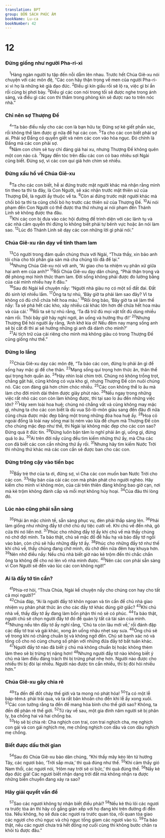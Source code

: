 ```yaml
---
translation: BPT
group: BỐN SÁCH PHÚC ÂM
bookName: Lu-ca 
bookNumber: 42
---
```


<div class="title"><h1>12</h1><h3>Đừng giống như người Pha-ri-xi</h3></div>
<span class="verse lu_12_1"> <sup>1</sup>Hàng ngàn người tụ tập đến nỗi dẫm lên nhau. Trước hết Chúa Giê-xu nói chuyện với các môn đệ, “Các con hãy thận trọng về men của người Pha-ri-xi vì họ là những kẻ giả đạo đức.</span>
<span class="verse lu_12_2"><sup>2</sup>Điều gì kín giấu rồi sẽ lộ ra, việc gì bí ẩn rồi cũng bị phơi bày.</span>
<span class="verse lu_12_3"><sup>3</sup>Điều gì các con nói trong tối sẽ được nghe trong ánh sáng, và điều gì các con thì thầm trong phòng kín sẽ được rao to trên nóc nhà.”<br/></span>
<div class="title"><h3>Chỉ nên sợ Thượng Đế</h3></div>
<span class="verse lu_12_4"> <sup>4</sup>“Ta bảo điều nầy cho các con là bạn hữu ta: Đừng sợ kẻ giết phần xác, rồi không thể làm được gì nữa để hại các con.</span>
<span class="verse lu_12_5"><sup>5</sup>Ta cho các con biết phải sợ ai. Phải sợ Đấng có quyền giết và ném các con vào hỏa ngục. Đó chính là Đấng mà các con phải sợ.<br/></span>
<span class="verse lu_12_6"> <sup>6</sup>Năm con chim sẻ tuy chỉ đáng giá hai xu, nhưng Thượng Đế không quên một con nào cả.</span>
<span class="verse lu_12_7"><sup>7</sup>Ngay đến tóc trên đầu các con có bao nhiêu sợi Ngài cũng biết. Đừng sợ, vì các con quí giá hơn chim sẻ nhiều.<br/></span>
<div class="title"><h3>Đừng xấu hổ về Chúa Giê-xu</h3></div>
<span class="verse lu_12_8"> <sup>8</sup>Ta cho các con biết, hễ ai đứng trước mặt người khác mà nhận rằng mình tin theo ta thì ta đây, là Con Người, sẽ xác nhận trước mặt thiên sứ của Thượng Đế, là người ấy thuộc về ta.</span>
<span class="verse lu_12_9"><sup>9</sup>Còn ai đứng trước mặt người khác mà chối bỏ ta thì ta cũng chối bỏ họ trước các thiên sứ của Thượng Đế.</span>
<span class="verse lu_12_10"><sup>10</sup>Ai nói phạm đến Con Người có thể được tha thứ nhưng ai nói phạm đến Thánh Linh sẽ không được tha đâu.<br/></span>
<span class="verse lu_12_11"> <sup>11</sup>Khi các con bị đưa vào các hội đường để trình diện với các lãnh tụ và các nhà cầm quyền thì đừng lo không biết phải tự bênh vực hoặc ăn nói làm sao.</span>
<span class="verse lu_12_12"><sup>12</sup>Lúc đó Thánh Linh sẽ dạy các con những lời gì phải nói.”<br/></span>
<div class="title"><h3>Chúa Giê-xu răn dạy về tính tham lam</h3></div>
<span class="verse lu_12_13"> <sup>13</sup>Có người trong đám quần chúng thưa với Ngài, “Thưa thầy, xin bảo anh tôi chia cho tôi phần gia sản mà cha chúng tôi đã để lại.”<br/></span>
<span class="verse lu_12_14"> <sup>14</sup>Nhưng Chúa Giê-xu nói với anh, “Ai giao cho ta nhiệm vụ phân xử giữa hai anh em của anh?”</span>
<span class="verse lu_12_15"><sup>15</sup>Rồi Chúa Giê-xu dạy dân chúng, “Phải thận trọng và đề phòng mọi hình thức tham lam. Đời sống không phải được đo lường bằng của cải mình nhiều hay ít đâu.”<br/></span>
<span class="verse lu_12_16"> <sup>16</sup>Sau đó Ngài kể chuyện nầy: “Người nhà giàu nọ có một số đất đai. Đất đó sinh lợi nhiều lắm.</span>
<span class="verse lu_12_17"><sup>17</sup>Ông ta tự nhủ, ‘Bây giờ ta phải làm sao đây? Vì ta không có đủ chỗ chứa hết hoa màu.’</span>
<span class="verse lu_12_18"><sup>18</sup>Rồi ông bảo, ‘Bây giờ ta sẽ làm thế nầy: Ta sẽ phá hết các kho, xây nhiều cái khác lớn hơn để chứa hết hoa màu và của cải.’</span>
<span class="verse lu_12_19"><sup>19</sup>Rồi ta sẽ tự nhủ rằng, ‘Ta đã trữ đủ mọi vật tốt đủ dùng nhiều năm rồi. Thôi bây giờ hãy nghỉ ngơi, ăn uống và hưởng thụ đi!’</span>
<span class="verse lu_12_20"><sup>20</sup>Nhưng Thượng Đế hỏi người ấy rằng, ‘Anh khờ kia ơi! Nếu đêm nay mạng sống anh sẽ bị cất đi thì ai sẽ hưởng những gì anh đã dành cho mình?’<br/></span>
<span class="verse lu_12_21"> <sup>21</sup>Ai tích trữ của cải riêng cho mình mà không giàu có trong Thượng Đế cũng giống như thế.”<br/></span>
<div class="title"><h3>Đừng lo lắng</h3></div>
<span class="verse lu_12_22"> <sup>22</sup>Chúa Giê-xu dạy các môn đệ, “Ta bảo các con, đừng lo phải ăn gì để sống hay mặc gì để che thân.</span>
<span class="verse lu_12_23"><sup>23</sup>Mạng sống quí trọng hơn thức ăn, thân thể quí trọng hơn quần áo.</span>
<span class="verse lu_12_24"><sup>24</sup>Hãy nhìn loài chim trời. Chúng nó không trồng trọt, chẳng gặt hái, cũng không có vựa kho gì, nhưng Thượng Đế còn nuôi chúng nó. Các con đáng giá hơn chim chóc nhiều.</span>
<span class="verse lu_12_25"><sup>25</sup>Các con không thể lo âu mà làm cho đời mình dài thêm được giây phút nào.</span>
<span class="verse lu_12_26"><sup>26</sup>Nếu ngay trong những việc rất nhỏ các con còn làm không được, thì tại sao lo âu đến những việc lớn?</span>
<span class="verse lu_12_27"><sup>27</sup>Hãy xem loài hoa huệ; chúng nó chẳng vất vả cũng không may mặc gì, nhưng ta cho các con biết là dù vua Sô-lô-môn giàu sang đến đâu đi nữa cũng chưa được mặc đẹp bằng một trong những đóa hoa huệ ấy.</span>
<span class="verse lu_12_28"><sup>28</sup>Hoa cỏ ngoài đồng là loài nay sống mai bị ném vào lửa để chụm mà Thượng Đế còn cho chúng mặc đẹp như thế, thì Ngài lại không mặc đẹp cho các con sao? Đừng quá ít đức tin.</span>
<span class="verse lu_12_29"><sup>29</sup>Đừng luôn bận tâm lo nghĩ phải ăn gì, uống gì, đừng quá lo âu.</span>
<span class="verse lu_12_30"><sup>30</sup>Ai trên đời nầy cũng đều tìm kiếm những thứ ấy, mà Cha các con đã biết các con cần những thứ ấy rồi.</span>
<span class="verse lu_12_31"><sup>31</sup>Nhưng hãy tìm kiếm Nước Trời thì những thứ khác mà các con cần sẽ được ban cho các con.<br/></span>
<div class="title"><h3>Đừng trông cậy vào tiền bạc</h3></div>
<span class="verse lu_12_32"> <sup>32</sup>Bầy trẻ thơ của ta ơi, đừng sợ, vì Cha các con muốn ban Nước Trời cho các con.</span>
<span class="verse lu_12_33"><sup>33</sup>Hãy bán của cải các con mà phân phát cho người nghèo. Hãy kiếm cho mình ví không mòn, của cải trên thiên đàng không bao giờ cạn, nơi mà kẻ trộm không đánh cắp và mối mọt không hủy hoại.</span>
<span class="verse lu_12_34"><sup>34</sup>Của đâu thì lòng đó.<br/></span>
<div class="title"><h3>Lúc nào cũng phải sẵn sàng</h3></div>
<span class="verse lu_12_35"> <sup>35</sup>Phải ăn mặc chỉnh tề, sẵn sàng phục vụ, đèn phải thắp sáng lên.</span>
<span class="verse lu_12_36"><sup>36</sup>Phải làm giống như những đầy tớ chờ chủ dự tiệc cưới về. Khi chủ về đến nhà, gõ cửa thì nó liền mở.</span>
<span class="verse lu_12_37"><sup>37</sup>Phúc cho những đầy tớ ấy khi chủ về mà thấy chúng nó chờ đợi mình. Ta bảo thật, chủ sẽ mặc đồ để hầu hạ và bảo đầy tớ ngồi vào bàn, còn chủ sẽ hầu những đầy tớ ấy.</span>
<span class="verse lu_12_38"><sup>38</sup>Phúc cho những đầy tớ như thế khi chủ về, thấy chúng đang chờ mình, dù chờ đến nửa đêm hay khuya hơn.</span>
<span class="verse lu_12_39"><sup>39</sup>Nên nhớ điều nầy: Nếu chủ nhà biết giờ nào kẻ trộm đến thì chắc chắn ông ta không để cho nó lẻn vô nhà mình được.</span>
<span class="verse lu_12_40"><sup>40</sup>Nên các con phải sẵn sàng vì Con Người sẽ đến vào lúc các con không ngờ!”<br/></span>
<div class="title"><h3>Ai là đầy tớ tin cẩn?</h3></div>
<span class="verse lu_12_41"> <sup>41</sup>Phia-rơ hỏi, “Thưa Chúa, Ngài kể chuyện nầy cho chúng con hay cho tất cả mọi người?”<br/></span>
<span class="verse lu_12_42"> <sup>42</sup>Chúa đáp, “Ai là người đầy tớ khôn ngoan và tin cẩn để chủ nhà giao nhiệm vụ phân phát thức ăn cho các đầy tớ khác đúng giờ giấc?</span>
<span class="verse lu_12_43"><sup>43</sup>Khi chủ nhà về, thấy đầy tớ ấy đang làm bổn phận thì nó sẽ có phúc.</span>
<span class="verse lu_12_44"><sup>44</sup>Ta bảo thật, người chủ sẽ chọn người đầy tớ đó để quản lý tất cả tài sản của mình.</span>
<span class="verse lu_12_45"><sup>45</sup>Nhưng nếu tên đầy tớ ấy nghĩ rằng, ‘Chủ ta còn lâu mới về,’ rồi đánh đập các đầy tớ trai và gái khác, xong ăn uống nhậu nhẹt say sưa.</span>
<span class="verse lu_12_46"><sup>46</sup>Ông chủ sẽ về trong khi nó chẳng chuẩn bị và không ngờ đến. Chủ sẽ banh xác nó và tống cổ cho nó cùng chung số phận với những đứa đầy tớ bất tuân khác.<br/></span>
<span class="verse lu_12_47"> <sup>47</sup>Người đầy tớ nào đã biết ý chủ mà không chuẩn bị hoặc không thèm làm theo sẽ bị trừng trị nặng hơn!</span>
<span class="verse lu_12_48"><sup>48</sup>Nhưng người đầy tớ nào không biết ý chủ mà làm điều đáng trách thì bị trừng phạt nhẹ hơn. Người nào được cho nhiều thì bị đòi lại nhiều. Người nào được tin cẩn nhiều, thì bị đòi hỏi nhiều hơn.”<br/></span>
<div class="title"><h3>Chúa Giê-xu gây chia rẽ</h3></div>
<span class="verse lu_12_49"> <sup>49</sup>Ta đến để đốt cháy thế giới và ta mong nó phát hỏa!</span>
<span class="verse lu_12_50"><sup>50</sup>Ta có một lễ báp-têm<a data-toggle="tooltip" data-placement="bottom" title="Từ ngữ nầy thường có nghĩa là nhúng chìm trong nước, nhưng đây mang một nghĩa đặc biệt, là bị bao trùm bởi những nỗi khổ.">⚓</a> phải trải qua, và ta rất băn khoăn cho đến khi lễ ấy xong xuôi.</span>
<span class="verse lu_12_51"><sup>51</sup>Các con tưởng rằng ta đến để mang hòa bình cho thế giới sao? Không, ta đến để phân rẽ thế giới.</span>
<span class="verse lu_12_52"><sup>52</sup>Từ rày về sau, một gia đình năm người sẽ bị phân ly, ba chống hai và hai chống ba.<br/></span>
<span class="verse lu_12_53"> <sup>53</sup>Họ sẽ bị chia rẽ: Cha nghịch con trai, con trai nghịch cha, mẹ nghịch con gái và con gái nghịch mẹ, mẹ chồng nghịch con dâu và con dâu nghịch mẹ chồng.<br/></span>
<div class="title"><h3>Biết được dấu thời gian</h3></div>
<span class="verse lu_12_54"> <sup>54</sup>Sau đó Chúa Giê-xu bảo dân chúng, “Khi thấy mây kéo lên từ hướng Tây, các ngươi bảo, ‘Trời sắp mưa,’ thì quả đúng như thế.</span>
<span class="verse lu_12_55"><sup>55</sup>Khi cảm thấy gió Nam thổi, các ngươi nói, ‘Hôm nay trời sẽ oi bức,’ thì quả đúng thế.</span>
<span class="verse lu_12_56"><sup>56</sup>Nầy kẻ đạo đức giả! Các ngươi biết nhận dạng trời đất mà không nhận ra được những biến chuyển đang xảy ra sao?<br/></span>
<div class="title"><h3>Hãy giải quyết vấn đề</h3></div>
<span class="verse lu_12_57"> <sup>57</sup>Sao các ngươi không tự nhận biết điều phải?</span>
<span class="verse lu_12_58"><sup>58</sup>Nếu kẻ thù lôi các ngươi ra trước tòa án thì hãy cố gắng giàn xếp với họ đang khi trên đường đi đến tòa. Nếu không, họ sẽ đưa các ngươi ra trước quan tòa, rồi quan tòa giao các ngươi cho chủ ngục và chủ ngục tống giam các ngươi vào tù.</span>
<span class="verse lu_12_59"><sup>59</sup>Ta bảo thật, nếu các ngươi chưa trả hết đồng nợ cuối cùng thì không bước chân ra khỏi tù được đâu.”<br/></span>
